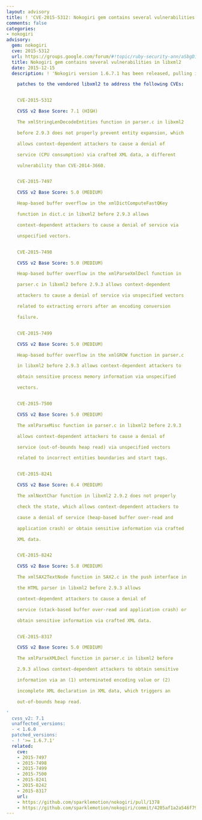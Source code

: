 ```yaml
---
layout: advisory
title: ! 'CVE-2015-5312: Nokogiri gem contains several vulnerabilities in libxml2'
comments: false
categories:
- nokogiri
advisory:
  gem: nokogiri
  cve: 2015-5312
  url: https://groups.google.com/forum/#!topic/ruby-security-ann/aSbgDiwb24s
  title: Nokogiri gem contains several vulnerabilities in libxml2
  date: 2015-12-15
  description: ! 'Nokogiri version 1.6.7.1 has been released, pulling in several upstream

    patches to the vendored libxml2 to address the following CVEs:


    CVE-2015-5312

    CVSS v2 Base Score: 7.1 (HIGH)

    The xmlStringLenDecodeEntities function in parser.c in libxml2

    before 2.9.3 does not properly prevent entity expansion, which

    allows context-dependent attackers to cause a denial of

    service (CPU consumption) via crafted XML data, a different

    vulnerability than CVE-2014-3660.


    CVE-2015-7497

    CVSS v2 Base Score: 5.0 (MEDIUM)

    Heap-based buffer overflow in the xmlDictComputeFastQKey

    function in dict.c in libxml2 before 2.9.3 allows

    context-dependent attackers to cause a denial of service via

    unspecified vectors.


    CVE-2015-7498

    CVSS v2 Base Score: 5.0 (MEDIUM)

    Heap-based buffer overflow in the xmlParseXmlDecl function in

    parser.c in libxml2 before 2.9.3 allows context-dependent

    attackers to cause a denial of service via unspecified vectors

    related to extracting errors after an encoding conversion

    failure.


    CVE-2015-7499

    CVSS v2 Base Score: 5.0 (MEDIUM)

    Heap-based buffer overflow in the xmlGROW function in parser.c

    in libxml2 before 2.9.3 allows context-dependent attackers to

    obtain sensitive process memory information via unspecified

    vectors.


    CVE-2015-7500

    CVSS v2 Base Score: 5.0 (MEDIUM)

    The xmlParseMisc function in parser.c in libxml2 before 2.9.3

    allows context-dependent attackers to cause a denial of

    service (out-of-bounds heap read) via unspecified vectors

    related to incorrect entities boundaries and start tags.


    CVE-2015-8241

    CVSS v2 Base Score: 6.4 (MEDIUM)

    The xmlNextChar function in libxml2 2.9.2 does not properly

    check the state, which allows context-dependent attackers to

    cause a denial of service (heap-based buffer over-read and

    application crash) or obtain sensitive information via crafted

    XML data.


    CVE-2015-8242

    CVSS v2 Base Score: 5.8 (MEDIUM)

    The xmlSAX2TextNode function in SAX2.c in the push interface in

    the HTML parser in libxml2 before 2.9.3 allows

    context-dependent attackers to cause a denial of

    service (stack-based buffer over-read and application crash) or

    obtain sensitive information via crafted XML data.


    CVE-2015-8317

    CVSS v2 Base Score: 5.0 (MEDIUM)

    The xmlParseXMLDecl function in parser.c in libxml2 before

    2.9.3 allows context-dependent attackers to obtain sensitive

    information via an (1) unterminated encoding value or (2)

    incomplete XML declaration in XML data, which triggers an

    out-of-bounds heap read.

'
  cvss_v2: 7.1
  unaffected_versions:
  - < 1.6.0
  patched_versions:
  - ! '>= 1.6.7.1'
  related:
    cve:
    - 2015-7497
    - 2015-7498
    - 2015-7499
    - 2015-7500
    - 2015-8241
    - 2015-8242
    - 2015-8317
    url:
    - https://github.com/sparklemotion/nokogiri/pull/1378
    - https://github.com/sparklemotion/nokogiri/commit/4205af1a2a546f79d1b48df2ad8b27299c0099c5
---
```


